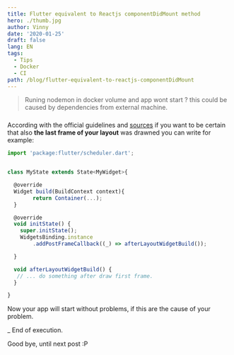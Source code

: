 ```yaml
---
title: Flutter equivalent to Reactjs componentDidMount method
hero: ./thumb.jpg
author: Vinny
date: '2020-01-25'
draft: false
lang: EN
tags:
  - Tips
  - Docker
  - CI
path: /blog/flutter-equivalent-to-reactjs-componentDidMount
---
```


> Runing nodemon in docker volume and app wont start ? this could be caused by
> dependencies from external machine.

###

According with the official guidelines and [sources](https://docs-flutter-io.firebaseapp.com/flutter/widgets/TextSelectionOverlay/update.html) if you want to be certain that also **the last frame of your layout** was drawned you can write for example:

```javascript
import 'package:flutter/scheduler.dart';


class MyState extends State<MyWidget>{

  @override
  Widget build(BuildContext context){
		return Container(...);
  }

  @override
  void initState() {
    super.initState();
    WidgetsBinding.instance
        .addPostFrameCallback((_) => afterLayoutWidgetBuild());

  }

  void afterLayoutWidgetBuild() {
   // ... do something after draw first frame.
  }

}
```

Now your app will start without problems, if this are the cause of your problem.

\_ End of execution.

Good bye, until next post :P

